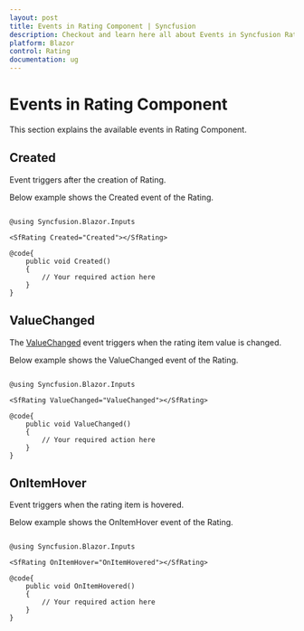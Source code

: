 ```yaml
---
layout: post
title: Events in Rating Component | Syncfusion
description: Checkout and learn here all about Events in Syncfusion Rating component and much more.
platform: Blazor
control: Rating
documentation: ug
---
```


# Events in Rating Component

This section explains the available events in Rating Component.

## Created

Event triggers after the creation of Rating.

Below example shows the Created event of the Rating.

```cshtml

@using Syncfusion.Blazor.Inputs

<SfRating Created="Created"></SfRating>

@code{
    public void Created()
    {
        // Your required action here
    }
}

```

## ValueChanged

The [ValueChanged](https://help.syncfusion.com/cr/blazor/Syncfusion.Blazor.Inputs.SfRating.html#Syncfusion_Blazor_Inputs_SfRating_ValueChanged) event triggers when the rating item value is changed. 

Below example shows the ValueChanged event of the Rating.

```cshtml

@using Syncfusion.Blazor.Inputs

<SfRating ValueChanged="ValueChanged"></SfRating>

@code{
    public void ValueChanged()
    {
        // Your required action here
    }
}

```

## OnItemHover

Event triggers when the rating item is hovered. 

Below example shows the OnItemHover event of the Rating.

```cshtml

@using Syncfusion.Blazor.Inputs

<SfRating OnItemHover="OnItemHovered"></SfRating>

@code{
    public void OnItemHovered()
    {
        // Your required action here
    }
}

```

